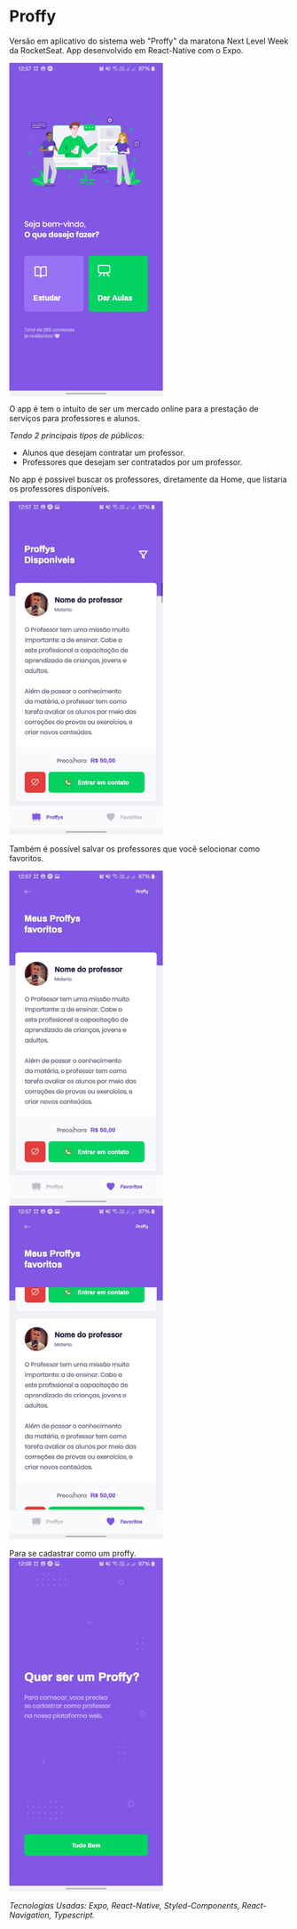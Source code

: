 # Proffy

Versão em aplicativo do sistema web "Proffy" da maratona Next Level Week da RocketSeat.
App desenvolvido em React-Native com  o Expo.

<img src="./src/assets/images/prints/Proffyhome.jpeg" height="600px" style="display:flex; justify-content:center;">

O app é tem o intuíto de ser um mercado online para a prestação de serviços para professores e alunos.

*Tendo 2 principais tipos de públicos:* 
- Alunos que desejam contratar um professor.
- Professores que desejam ser contratados por um professor.

No app é possível buscar os professores, diretamente da Home, que listaria os professores disponíveis.

<img src="./src/assets/images/prints/Proffyssearch.jpeg" height="600px">

Também é possível salvar os professores que você selocionar como favoritos.

<img src="./src/assets/images/prints/Proffyfavorites1.jpeg" height="600px">

<img src="./src/assets/images/prints/ProffyFavorites2.jpeg" height="600px">

Para se cadastrar como um proffy.
<img src="/src/assets/images/prints/Proffybe.jpeg" height="600px">

*Tecnologias Usadas: Expo, React-Native, Styled-Components, React-Navigation, Typescript.*
